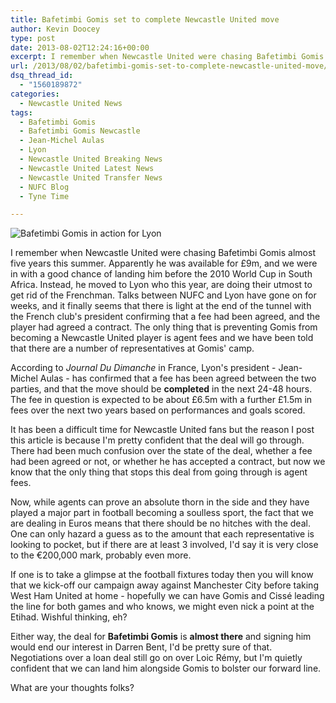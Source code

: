 ```yaml
---
title: Bafetimbi Gomis set to complete Newcastle United move
author: Kevin Doocey
type: post
date: 2013-08-02T12:24:16+00:00
excerpt: I remember when Newcastle United were chasing Bafetimbi Gomis almost five years this summer. Apparently he was available for £9m, and we were in with a good chance of landing him before the..
url: /2013/08/02/bafetimbi-gomis-set-to-complete-newcastle-united-move/
dsq_thread_id:
  - "1560189872"
categories:
  - Newcastle United News
tags:
  - Bafetimbi Gomis
  - Bafetimbi Gomis Newcastle
  - Jean-Michel Aulas
  - Lyon
  - Newcastle United Breaking News
  - Newcastle United Latest News
  - Newcastle United Transfer News
  - NUFC Blog
  - Tyne Time

---
```

![Bafetimbi Gomis in action for Lyon](https://www.tynetime.com/wp-content/uploads/2013/08/Bafetimbi-Gomis-Newcastle-United.jpg "Gomis - Ready to complete a move to Newcastle United")

I remember when Newcastle United were chasing Bafetimbi Gomis almost five years this summer. Apparently he was available for £9m, and we were in with a good chance of landing him before the 2010 World Cup in South Africa. Instead, he moved to Lyon who this year, are doing their utmost to get rid of the Frenchman. Talks between NUFC and Lyon have gone on for weeks, and it finally seems that there is light at the end of the tunnel with the French club's president confirming that a fee had been agreed, and the player had agreed a contract. The only thing that is preventing Gomis from becoming a Newcastle United  player is agent fees and we have been told that there are a number of representatives at Gomis' camp.

According to _Journal Du Dimanche_ in France, Lyon's president - Jean-Michel Aulas - has confirmed that a fee has been agreed between the two parties, and that the move should be **completed** in the next 24-48 hours. The fee in question is expected to be about £6.5m with a further £1.5m in fees over the next two years based on performances and goals scored.

It has been a difficult time for Newcastle United fans but the reason I post this article is because I'm pretty confident that the deal will go through. There had been much confusion over the state of the deal, whether a fee had been agreed or not, or whether he has accepted a contract, but now we know that the only thing that stops this deal from going through is agent fees.

Now, while agents can prove an absolute thorn in the side and they have played a major part in football becoming a soulless sport, the fact that we are dealing in Euros means that there should be no hitches with the deal. One can only hazard a guess as to the amount that each representative is looking to pocket, but if there are at least 3 involved, I'd say it is very close to the €200,000 mark, probably even more.

If one is to take a glimpse at the football fixtures today then you will know that we kick-off our campaign away against Manchester City before taking West Ham United at home - hopefully we can have Gomis and Cissé leading the line for both games and who knows, we might even nick a point at the Etihad. Wishful thinking, eh?

Either way, the deal for **Bafetimbi Gomis** is **almost there** and signing him would end our interest in Darren Bent, I'd be pretty sure of that. Negotiations over a loan deal still go on over Loic Rémy, but I'm quietly confident that we can land him alongside Gomis to bolster our forward line.

What are your thoughts folks?
